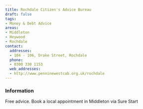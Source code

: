 ```yaml
---
title: Rochdale Citizen's Advice Bureau
draft: false
tags:
- Money & Debt Advice
areas:
- Middleton
- Heywood
- Rochdale
contact:
  addresses:
  - 104 - 106, Drake Street, Rochdale
  phone:
  - 0300 330 1153
  web_addresses:
  - http://www.penninewestcab.org.uk/rochdale
---
```


### Information
Free advice. Book a local appointment in Middleton via Sure Start

